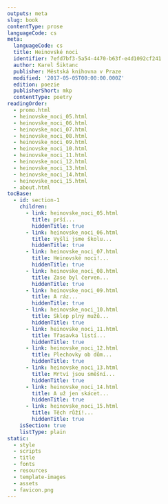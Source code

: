 ```yaml
---
outputs: meta
slug: book
contentType: prose
languageCode: cs
meta:
  languageCode: cs
  title: Heinovské noci
  identifier: 7efd7bf3-5a54-4470-b63f-e4d1092cf241
  author: Karel Šiktanc
  publisher: Městská knihovna v Praze
  modified: '2017-05-05T00:00:00.000Z'
  edition: poezie
  publisherShort: mkp
  contentType: poetry
readingOrder:
  - promo.html
  - heinovske_noci_05.html
  - heinovske_noci_06.html
  - heinovske_noci_07.html
  - heinovske_noci_08.html
  - heinovske_noci_09.html
  - heinovske_noci_10.html
  - heinovske_noci_11.html
  - heinovske_noci_12.html
  - heinovske_noci_13.html
  - heinovske_noci_14.html
  - heinovske_noci_15.html
  - about.html
tocBase:
  - id: section-1
    children:
      - link: heinovske_noci_05.html
        title: prší...
        hiddenTitle: true
      - link: heinovske_noci_06.html
        title: Vyšli jsme školu...
        hiddenTitle: true
      - link: heinovske_noci_07.html
        title: Heinovské noci!...
        hiddenTitle: true
      - link: heinovske_noci_08.html
        title: Zase byl červen...
        hiddenTitle: true
      - link: heinovske_noci_09.html
        title: A ráz...
        hiddenTitle: true
      - link: heinovske_noci_10.html
        title: Sklep plný mužů...
        hiddenTitle: true
      - link: heinovske_noci_11.html
        title: Třasavka listí...
        hiddenTitle: true
      - link: heinovske_noci_12.html
        title: Plechovky ob dům...
        hiddenTitle: true
      - link: heinovske_noci_13.html
        title: Mrtví jsou směšní...
        hiddenTitle: true
      - link: heinovske_noci_14.html
        title: A už jen skácet...
        hiddenTitle: true
      - link: heinovske_noci_15.html
        title: Těch růží!...
        hiddenTitle: true
    isSection: true
    listType: plain
static:
  - style
  - scripts
  - title
  - fonts
  - resources
  - template-images
  - assets
  - favicon.png
---
```

